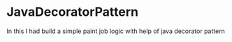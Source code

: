 # JavaDecoratorPattern
In this I had build a simple paint job logic with help of java decorator pattern
